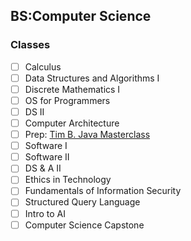 ## BS:Computer Science 

### Classes
- [ ] Calculus
- [ ] Data Structures and Algorithms I
- [ ] Discrete Mathematics I
- [ ] OS for Programmers
- [ ] DS II
- [ ] Computer Architecture
- [ ] Prep: [Tim B. Java Masterclass](https://www.udemy.com/java-the-complete-java-developer-course/)
- [ ] Software I
- [ ] Software II
- [ ] DS & A II
- [ ] Ethics in Technology
- [ ] Fundamentals of Information Security
- [ ] Structured Query Language
- [ ] Intro to AI
- [ ] Computer Science Capstone 
